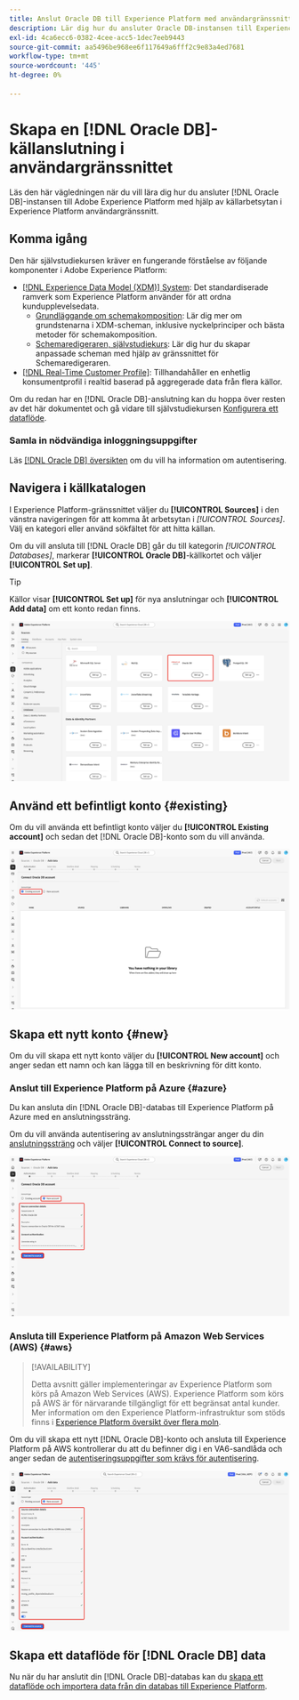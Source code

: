 ```yaml
---
title: Anslut Oracle DB till Experience Platform med användargränssnittet
description: Lär dig hur du ansluter Oracle DB-instansen till Experience Platform med användargränssnittet.
exl-id: 4ca6ecc6-0382-4cee-acc5-1dec7eeb9443
source-git-commit: aa5496be968ee6f117649a6fff2c9e83a4ed7681
workflow-type: tm+mt
source-wordcount: '445'
ht-degree: 0%

---
```


# Skapa en [!DNL Oracle DB]-källanslutning i användargränssnittet

Läs den här vägledningen när du vill lära dig hur du ansluter [!DNL Oracle DB]-instansen till Adobe Experience Platform med hjälp av källarbetsytan i Experience Platform användargränssnitt.

## Komma igång

Den här självstudiekursen kräver en fungerande förståelse av följande komponenter i Adobe Experience Platform:

* [[!DNL Experience Data Model (XDM)] System](../../../../../xdm/home.md): Det standardiserade ramverk som Experience Platform använder för att ordna kundupplevelsedata.
   * [Grundläggande om schemakomposition](../../../../../xdm/schema/composition.md): Lär dig mer om grundstenarna i XDM-scheman, inklusive nyckelprinciper och bästa metoder för schemakomposition.
   * [Schemaredigeraren, självstudiekurs](../../../../../xdm/tutorials/create-schema-ui.md): Lär dig hur du skapar anpassade scheman med hjälp av gränssnittet för Schemaredigeraren.
* [[!DNL Real-Time Customer Profile]](../../../../../profile/home.md): Tillhandahåller en enhetlig konsumentprofil i realtid baserad på aggregerade data från flera källor.

Om du redan har en [!DNL Oracle DB]-anslutning kan du hoppa över resten av det här dokumentet och gå vidare till självstudiekursen [Konfigurera ett dataflöde](../../dataflow/databases.md).

### Samla in nödvändiga inloggningsuppgifter

Läs [[!DNL Oracle DB] översikten](../../../../connectors/databases/oracle.md#prerequisites) om du vill ha information om autentisering.

## Navigera i källkatalogen

I Experience Platform-gränssnittet väljer du **[!UICONTROL Sources]** i den vänstra navigeringen för att komma åt arbetsytan i *[!UICONTROL Sources]*. Välj en kategori eller använd sökfältet för att hitta källan.

Om du vill ansluta till [!DNL Oracle DB] går du till kategorin *[!UICONTROL Databases]*, markerar **[!UICONTROL Oracle DB]**-källkortet och väljer **[!UICONTROL Set up]**.

>[!TIP]
>
>Källor visar **[!UICONTROL Set up]** för nya anslutningar och **[!UICONTROL Add data]** om ett konto redan finns.

![Källkatalogen med &quot;Oracle DB&quot; har valts.](../../../../images/tutorials/create/oracle/catalog.png)

## Använd ett befintligt konto {#existing}

Om du vill använda ett befintligt konto väljer du **[!UICONTROL Existing account]** och sedan det [!DNL Oracle DB]-konto som du vill använda.

![Det befintliga kontogränssnittet i källarbetsflödet med &quot;Befintligt konto&quot; valt.](../../../../images/tutorials/create/oracle/existing.png)

## Skapa ett nytt konto {#new}

Om du vill skapa ett nytt konto väljer du **[!UICONTROL New account]** och anger sedan ett namn och kan lägga till en beskrivning för ditt konto.

### Anslut till Experience Platform på Azure {#azure}

Du kan ansluta din [!DNL Oracle DB]-databas till Experience Platform på Azure med en anslutningssträng.

Om du vill använda autentisering av anslutningssträngar anger du din [anslutningssträng](../../../../connectors/databases/oracle.md#azure) och väljer **[!UICONTROL Connect to source]**.

![Det nya kontogränssnittet i källarbetsflödet med autentiseringen av anslutningssträngar markerat.](../../../../images/tutorials/create/oracle/azure.png)

### Ansluta till Experience Platform på Amazon Web Services (AWS) {#aws}

>[!AVAILABILITY]
>
>Detta avsnitt gäller implementeringar av Experience Platform som körs på Amazon Web Services (AWS). Experience Platform som körs på AWS är för närvarande tillgängligt för ett begränsat antal kunder. Mer information om den Experience Platform-infrastruktur som stöds finns i [Experience Platform översikt över flera moln](../../../../../landing/multi-cloud.md).

Om du vill skapa ett nytt [!DNL Oracle DB]-konto och ansluta till Experience Platform på AWS kontrollerar du att du befinner dig i en VA6-sandlåda och anger sedan de [autentiseringsuppgifter som krävs för autentisering](../../../../connectors/databases/oracle.md#aws).

![Det nya kontogränssnittet i källarbetsflödet som ska anslutas till AWS.](../../../../images/tutorials/create/oracle/aws.png)

## Skapa ett dataflöde för [!DNL Oracle DB] data

Nu när du har anslutit din [!DNL Oracle DB]-databas kan du [skapa ett dataflöde och importera data från din databas till Experience Platform](../../dataflow/databases.md).
